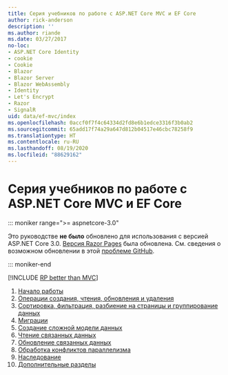 ```yaml
---
title: Серия учебников по работе с ASP.NET Core MVC и EF Core
author: rick-anderson
description: ''
ms.author: riande
ms.date: 03/27/2017
no-loc:
- ASP.NET Core Identity
- cookie
- Cookie
- Blazor
- Blazor Server
- Blazor WebAssembly
- Identity
- Let's Encrypt
- Razor
- SignalR
uid: data/ef-mvc/index
ms.openlocfilehash: 0accf0f7f4c64334d2fd8e6b1edce3316f3b0ab2
ms.sourcegitcommit: 65add17f74a29a647d812b04517e46cbc78258f9
ms.translationtype: HT
ms.contentlocale: ru-RU
ms.lasthandoff: 08/19/2020
ms.locfileid: "88629162"
---
```

# <a name="aspnet-core-mvc-with-ef-core---tutorial-series"></a>Серия учебников по работе с ASP.NET Core MVC и EF Core

::: moniker range=">= aspnetcore-3.0"

Это руководстве **не было** обновлено для использования с версией ASP.NET Core 3.0. [Версия Razor Pages](xref:data/ef-rp/intro) была обновлена. См. сведения о возможном обновлении в этой [проблеме GitHub](https://github.com/dotnet/AspNetCore.Docs/issues/13920).

::: moniker-end

[!INCLUDE [RP better than MVC](../../includes/RP-EF/rp-over-mvc.md)]

1. [Начало работы](xref:data/ef-mvc/intro)
1. [Операции создания, чтения, обновления и удаления](xref:data/ef-mvc/crud)
1. [Сортировка, фильтрация, разбиение на страницы и группирование данных](xref:data/ef-mvc/sort-filter-page)
1. [Миграции](xref:data/ef-mvc/migrations)
1. [Создание сложной модели данных](xref:data/ef-mvc/complex-data-model)
1. [Чтение связанных данных](xref:data/ef-mvc/read-related-data)
1. [Обновление связанных данных](xref:data/ef-mvc/update-related-data)
1. [Обработка конфликтов параллелизма](xref:data/ef-mvc/concurrency)
1. [Наследование](xref:data/ef-mvc/inheritance)
1. [Дополнительные разделы](xref:data/ef-mvc/advanced)

